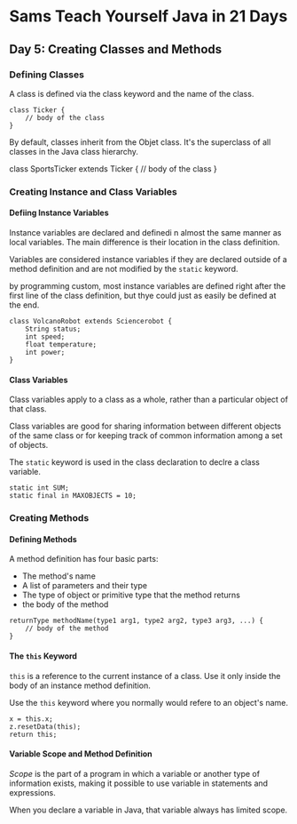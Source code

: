 # Sams Teach Yourself Java in 21 Days

## Day 5: Creating Classes and Methods

### Defining Classes

A class is defined via the class keyword and the name of the class.

```
class Ticker {
    // body of the class
}
```

By default, classes inherit from the Objet class. It's the superclass of all classes in the Java class hierarchy.

class SportsTicker extends Ticker {
    // body of the class
}

### Creating Instance and Class Variables

#### Defiing Instance Variables

Instance variables are declared and definedi n almost the same manner as local variables.
The main difference is their location in the class definition.

Variables are considered instance variables if they are declared outside of a method definition and are not modified by the `static` keyword.

by programming custom, most instance variables are defined right after the first line of the class definition, but thye could just as easily be defined at the end.

```
class VolcanoRobot extends Sciencerobot {
    String status;
    int speed;
    float temperature;
    int power;
}
```

#### Class Variables

Class variables apply to a class as a whole, rather than a particular object of that class.

Class variables are good for sharing information between different objects of the same class or for keeping track of common information among a set of objects.

The `static` keyword is used in the class declaration to declre a class variable.

```
static int SUM;
static final in MAXOBJECTS = 10;
```

### Creating Methods

#### Defining Methods

A method definition has four basic parts:

* The method's name
* A list of parameters and their type
* The type of object or primitive type that the method returns
* the body of the method

```
returnType methodName(type1 arg1, type2 arg2, type3 arg3, ...) {
    // body of the method
}
```

#### The `this` Keyword

`this` is a reference to the current instance of a class. Use it only inside the body of an instance method definition.

Use the `this` keyword where you normally would refere to an object's name.

```
x = this.x;
z.resetData(this);
return this;
```

#### Variable Scope and Method Definition

*Scope* is the part of a program in which a variable or another type of information exists, making it possible to use variable in statements and expressions.

When you declare a variable in Java, that variable always has limited scope.

